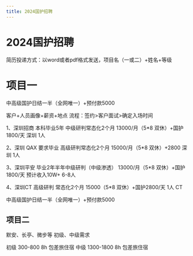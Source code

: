 ```yaml
---
title: 2024国护招聘
---
```


# 2024国护招聘

简历投递方式：以word或者pdf格式发送，项目名（一或二）+姓名+等级

# 项目一


中高级国护日结一半（全网唯一）+预付款5000

客户+人员画像+薪资+地点
流程：签约>客户面试>确定入场时间

1、深圳招商   本科毕业5年    中级研判常态化2个月     13000/月（5*8 双休）+国护1800/天  深圳  1人

2、深圳 QAX  要求毕业    高级研判常态化2个月    15000/月（5*8 双休）+2800   深圳  1人

3、深圳平安 毕业2年半年中级研判（中级渗透）    13000/月（5*8 双休）+国护1800/天   预计收入10W+   6-8人

4、深圳CT     高级研判  常态化2个月       15000（5*8 双休）+国护2800/天  1人 CT

中高级国护日结一半（全网唯一）+预付款5000

## 项目二
默安、长亭、微步等  初级、中级需求

初级 300-800  8h 包差旅住宿
中级 1300-1800 8h 包差旅住宿
